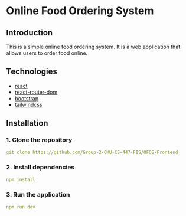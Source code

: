 # Online Food Ordering System

## Introduction

This is a simple online food ordering system. It is a web application that allows users to order food online.

## Technologies

- [react](https://reactjs.org/)
- [react-router-dom](https://reactrouter.com/en/main)
- [bootstrap](https://getbootstrap.com/)
- [tailwindcss](https://tailwindcss.com/)

## Installation

### 1. Clone the repository

```yaml
git clone https://github.com/Group-2-CMU-CS-447-FIS/OFOS-Frontend
```

### 2. Install dependencies

```yaml
npm install
```

### 3. Run the application

```yaml
npm run dev
```

